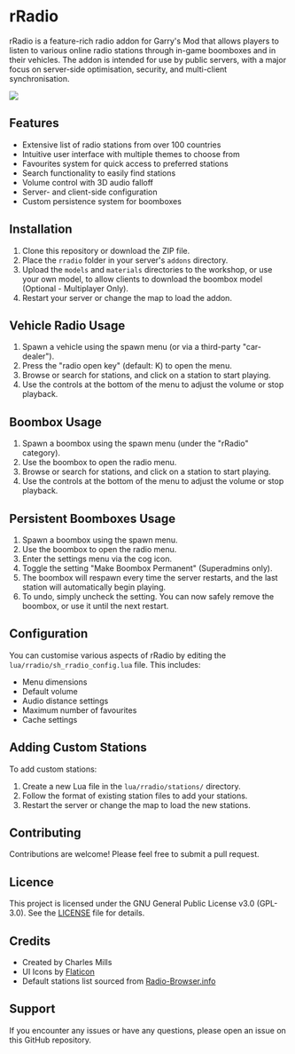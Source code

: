 # rRadio

rRadio is a feature-rich radio addon for Garry's Mod that allows players to listen to various online radio stations through in-game boomboxes and in their vehicles. The addon is intended for use by public servers, with a major focus on server-side optimisation, security, and multi-client synchronisation.

![](https://github.com/charles-mills/rRadio/blob/main/helpers/boombox_playing.gif)

## Features

- Extensive list of radio stations from over 100 countries
- Intuitive user interface with multiple themes to choose from
- Favourites system for quick access to preferred stations
- Search functionality to easily find stations
- Volume control with 3D audio falloff
- Server- and client-side configuration
- Custom persistence system for boomboxes

## Installation

1. Clone this repository or download the ZIP file.
2. Place the `rradio` folder in your server's `addons` directory.
3. Upload the `models` and `materials` directories to the workshop, or use your own model, to allow clients to download the boombox model (Optional - Multiplayer Only).
4. Restart your server or change the map to load the addon.

## Vehicle Radio Usage

1. Spawn a vehicle using the spawn menu (or via a third-party "car-dealer").
2. Press the "radio open key" (default: K) to open the menu.
3. Browse or search for stations, and click on a station to start playing.
4. Use the controls at the bottom of the menu to adjust the volume or stop playback.

## Boombox Usage

1. Spawn a boombox using the spawn menu (under the "rRadio" category).
2. Use the boombox to open the radio menu.
3. Browse or search for stations, and click on a station to start playing.
4. Use the controls at the bottom of the menu to adjust the volume or stop playback.

## Persistent Boomboxes Usage

1. Spawn a boombox using the spawn menu.
2. Use the boombox to open the radio menu.
3. Enter the settings menu via the cog icon.
4. Toggle the setting "Make Boombox Permanent" (Superadmins only).
5. The boombox will respawn every time the server restarts, and the last station will automatically begin playing.
6. To undo, simply uncheck the setting. You can now safely remove the boombox, or use it until the next restart.

## Configuration

You can customise various aspects of rRadio by editing the `lua/rradio/sh_rradio_config.lua` file. This includes:

- Menu dimensions
- Default volume
- Audio distance settings
- Maximum number of favourites
- Cache settings

## Adding Custom Stations

To add custom stations:

1. Create a new Lua file in the `lua/rradio/stations/` directory.
2. Follow the format of existing station files to add your stations.
3. Restart the server or change the map to load the new stations.

## Contributing

Contributions are welcome! Please feel free to submit a pull request.

## Licence

This project is licensed under the GNU General Public License v3.0 (GPL-3.0). See the [LICENSE](https://github.com/charles-mills/rRadio/blob/main/LICENSE) file for details.

## Credits

- Created by Charles Mills
- UI Icons by [Flaticon](https://www.flaticon.com/uicons/)
- Default stations list sourced from [Radio-Browser.info](https://www.radio-browser.info/)

## Support

If you encounter any issues or have any questions, please open an issue on this GitHub repository.
